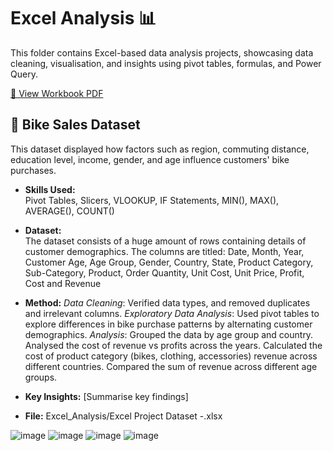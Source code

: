 # Excel Analysis 📊

This folder contains Excel-based data analysis projects, showcasing data cleaning, visualisation, and insights using pivot tables, formulas, and Power Query.  

[📂 View Workbook PDF](https://github.com/amnah-b/Amnah-JustITPortfolio2025/blob/main/Excel_Analysis/Data_Technician_Workbook_Week1.pdf)

## 🔹 Bike Sales Dataset 
This dataset displayed how factors such as region, commuting distance, education level, income, gender, and age influence customers' bike purchases.
   
- **Skills Used:**  
  Pivot Tables, Slicers, VLOOKUP, IF Statements, MIN(), MAX(), AVERAGE(), COUNT()

- **Dataset:**  
  The dataset consists of a huge amount of rows containing details of customer demographics. The columns are titled: Date, Month, Year, Customer Age, Age Group, Gender, Country, State, Product Category, Sub-Category, Product, Order Quantity, Unit Cost, Unit Price, Profit, Cost and Revenue

- **Method:**
  *Data Cleaning*: Verified data types, and removed duplicates and irrelevant columns.
  *Exploratory Data Analysis*: Used pivot tables to explore differences in bike purchase patterns by alternating customer demographics. 
 *Analysis*: Grouped the data by age group and country. Analysed the cost of revenue vs profits across the years. Calculated the cost of product category (bikes, clothing, accessories) revenue across different countries. Compared the sum of revenue across different age groups. 
  
- **Key Insights:** [Summarise key findings]
  
- **File:**  Excel_Analysis/Excel Project Dataset -.xlsx
  
![image](https://github.com/user-attachments/assets/8b6c7d0f-72cf-4c28-bbbb-07d85717dd44)
![image](https://github.com/user-attachments/assets/2aa119bb-5b35-42d8-b3fb-ff8af7c54fcc)
![image](https://github.com/user-attachments/assets/172a6195-cb1d-4a23-8600-3fc3519f6c10)
![image](https://github.com/user-attachments/assets/d85c7a49-268f-4ceb-a528-77e9e66570e6)



